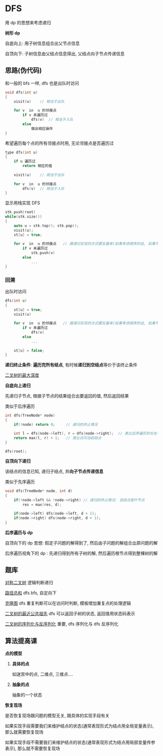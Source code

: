 # DFS

用 dp 的思想来考虑递归

**树形 dp**

自底向上: 用子树信息组合出父节点信息

自顶向下: 子树信息由父结点信息得出, 父结点向子节点传递信息

## 思路(伪代码)

和一般的 bfs 一样, dfs 也是出队时访问

```C++
void dfs(int u)
{
    visit(u)	// 相当于出队
        
    for v  in  u 的邻接点
        if v 未遍历过
            dfs(v)	// 相当于入队
        else
            做出相应操作
}
```

希望遍历每个点的所有邻接点时用, 无论邻接点是否遍历过

```C++
type dfs(int u)
{
    if u 遍历过 
        return 相应的值
        
    visit(u)	// 相当于出队
        
    for v  in  u 的邻接点
        dfs(v)	// 相当于入队
}
```

显示用栈实现 DFS

```C++
stk.push(root)
while(stk.size())
{
    auto u = stk.top(); stk.pop();
    visit(u);
    st[u] = true;
    
    for v  in  u 的邻接点	// 跟递归实现的方式要反着来(如果考虑顺序的话, 如果不考虑就无所谓)
        if v 未遍历过
            stk.push(v)
        else
            ...
}
```

### 回溯

出队时访问

```C++
dfs(int u)
{
    st[u] = true;
    visit(u)
        
   	for v  in  u 的邻接点	// 跟递归实现的方式要反着来(如果考虑顺序的话, 如果不考虑就无所谓)
        if v 未遍历过
            dfs(v)
        else
            ...
            
    st[u] = false;
}
```

**递归终止条件**: **遍历完所有结点**, 有时候**递归到空结点**等价于该终止条件

[二叉树的最大深度](https://leetcode-cn.com/problems/maximum-depth-of-binary-tree/)	

**自底向上递归**

先递归子节点, 根据子节点的结果组合出要返回的值, 然后返回结果

类似于后序遍历

```C++
int dfs(TreeNode* node)
{
    if(!node) return 0;		// 递归的终止情况

    int l = dfs(node->left), r = dfs(node->right);	// 类比后序遍历的左右子树
    return max(l, r) + 1;	// 类比访问当前结点
}

dfs(root);
```

**自顶向下递归**

该结点的信息已知, 递归子结点, 并**向子节点传递信息**

类似于先序遍历

```C++
void dfs(TreeNode* node, int d)
{
    if(!node->left && !node->right)	// 递归的终止情况: 该结点是叶节点
        res = max(res, d);

    if(node->left) dfs(node->left, d + 1);
    if(node->right) dfs(node->right, d + 1);
}
```

**后序遍历与 dp**

自顶向下的 dp 思想: 假定子问题的解得到了, 然后由子问题的解组合出原问题的解

后序遍历视角下的 dp : 先递归得到所有子树的解, 然后遍历根节点得到整棵树的解

## 题库

[对称二叉树](https://leetcode-cn.com/problems/symmetric-tree/)	逻辑判断递归

[路径总和](https://leetcode-cn.com/problems/path-sum/)	dfs bfs, 自定向下

[克隆图](https://leetcode-cn.com/problems/clone-graph/)	dfs 重复判断可以在访问时判断, 模板增加重复点的处理逻辑

[二叉树的最近公共祖先](https://leetcode.cn/problems/lowest-common-ancestor-of-a-binary-tree/)	dfs 可以返回子树的状态, 返回值用状态码表示

[二叉树的序列化与反序列化](https://leetcode.cn/problems/serialize-and-deserialize-binary-tree/)	重要, dfs 序列化与 dfs 反序列化

## 算法提高课

**点的模型**

1. **具体的点**

   如迷宫中的点, 二维点, 三维点....

2. **抽象的点**

   抽象的一个状态

**恢复现场**

是否恢复现场跟问题的模型无关, 跟具体的实现手段有关

如果实现手段需要我们来维护结点的状态(通常表现形式为结点用全局变量表示), 那么就需要恢复现场

如果实现手段不需要我们来维护结点的状态(通常表现形式为结点用局部变量传参表示), 那么就不需要恢复现场
